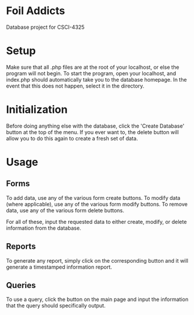 # Foil Addicts
 Database project for CSCI-4325

 # Setup
 Make sure that all .php files are at the root of your localhost, or else the program will not begin.
 To start the program, open your localhost, and index.php should automatically take you to the database homepage.
 In the event that this does not happen, select it in the directory.

 # Initialization
 Before doing anything else with the database, click the 'Create Database' button at the top of the menu.
 If you ever want to, the delete button will allow you to do this again to create a fresh set of data.

 # Usage
 ## Forms
 To add data, use any of the various form create buttons.
 To modify data (where applicable), use any of the various form modify buttons.
 To remove data, use any of the various form delete buttons.

 For all of these, input the requested data to either create, modify, or delete information from the database.

 ## Reports
 To generate any report, simply click on the corresponding button and it will generate a timestamped information report.

 ## Queries
 To use a query, click the button on the main page and input the information that the query should specifically output.
